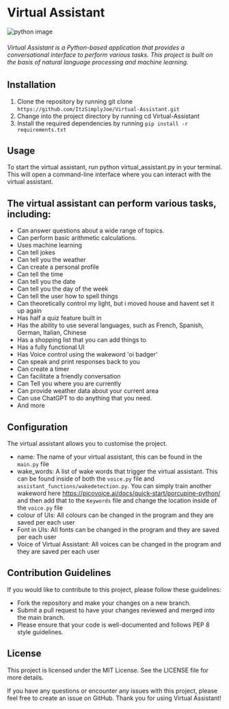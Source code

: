 # Virtual Assistant
![python image](https://img.shields.io/badge/Python-FFD43B?style=for-the-badge&logo=python&logoColor=blue)
###### Virtual Assistant is a Python-based application that provides a conversational interface to perform various tasks. This project is built on the basis of natural language processing and machine learning.

## Installation
1. Clone the repository by running git clone `https://github.com/ItzSimplyJoe/Virtual-Assistant.git`
2. Change into the project directory by running cd Virtual-Assistant
3. Install the required dependencies by running `pip install -r requirements.txt`
## Usage
To start the virtual assistant, run python virtual_assistant.py in your terminal. This will open a command-line interface where you can interact with the virtual assistant.

## The virtual assistant can perform various tasks, including:

- Can answer questions about a wide range of topics.
- Can perform basic arithmetic calculations.
- Uses machine learning
- Can tell jokes
- Can tell you the weather
- Can create a personal profile
- Can tell the time
- Can tell you the date
- Can tell you the day of the week
- Can tell the user how to spell things
- Can theoretically control my light, but i moved house and havent set it up again
- Has half a quiz feature built in
- Has the ability to use several languages, such as French, Spanish, German, Italian, Chinese
- Has a shopping list that you can add things to
- Has a fully functional UI
- Has Voice control using the wakeword 'oi badger'
- Can speak and print responses back to you
- Can create a timer
- Can facilitate a friendly conversation
- Can Tell you where you are currently
- Can provide weather data about your current area
- Can use ChatGPT to do anything that you need.
- And more

## Configuration
The virtual assistant allows you to customise the project.

 - name: The name of your virtual assistant, this can be found in the `main.py` file
 - wake_words: A list of wake words that trigger the virtual assistant. This can be found inside of both the `voice.py` file and `assistant_functions/wakedetection.py`. You can simply train another wakeword here https://picovoice.ai/docs/quick-start/porcupine-python/ and then add that to the `Keywords` file and change the location inside of the `voice.py` file
 - colour of UIs: All colours can be changed in the program and they are saved per each user
 - Font in UIs: All fonts can be changed in the program and they are saved per each user
 - Voice of Virtual Assistant: All voices can be changed in the program and they are saved per each user
## Contribution Guidelines
If you would like to contribute to this project, please follow these guidelines:

 - Fork the repository and make your changes on a new branch.
 - Submit a pull request to have your changes reviewed and merged into the main branch.
 - Please ensure that your code is well-documented and follows PEP 8 style guidelines.
## License
This project is licensed under the MIT License. See the LICENSE file for more details.

If you have any questions or encounter any issues with this project, please feel free to create an issue on GitHub. Thank you for using Virtual Assistant!
